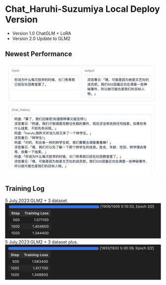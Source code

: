 # Chat_Haruhi-Suzumiya Local Deploy Version
- Version 1.0 ChatGLM + LoRA
- Version 2.0 Update to GLM2
## Newest Performance
<img src='./Logs/Screenshot 2023-07-05 at 09.34.53.png'></img>
## Training Log
5 July,2023:GLM2 + 3 dataset.  
<img src='./Logs/Screenshot 2023-07-05 at 10.48.18.png'></img>
5 July,2023:GLM2 + 3 dataset plus.  
<img src='./Logs/Screenshot 2023-07-05 at 19.12.36.png'></img>
